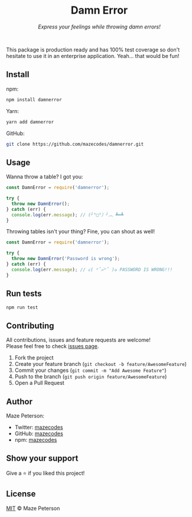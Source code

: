<div align="center">
  <h1>Damn Error</h1>
  <p><i>Express your feelings while throwing damn errors!</i></p>
</div><br>

This package is production ready and has 100% test coverage so don't hesitate to use it in an enterprise application. Yeah... that would be fun!

## Install

npm:

```bash
npm install damnerror
```

Yarn:

```bash
yarn add damnerror
```

GitHub:

```bash
git clone https://github.com/mazecodes/damnerror.git
```

## Usage

Wanna throw a table? I got you:

```javascript
const DamnError = require('damnerror');

try {
  throw new DamnError();
} catch (err) {
  console.log(err.message); // (╯°□°）╯︵ ┻━┻
}
```

Throwing tables isn't your thing? Fine, you can shout as well!

```javascript
const DamnError = require('damnerror');

try {
  throw new DamnError('Password is wrong');
} catch (err) {
  console.log(err.message); // ૮( ᵒ̌▱๋ᵒ̌ )ა PASSWORD IS WRONG!!!
}
```

## Run tests

```bash
npm run test
```

## Contributing

All contributions, issues and feature requests are welcome!<br>
Please feel free to check [issues page](https://github.com/mazecodes/damnerror/issues).

1. Fork the project
1. Create your feature branch (`git checkout -b feature/AwesomeFeature`)
1. Commit your changes (`git commit -m "Add Awesome Feature"`)
1. Push to the branch (`git push origin feature/AwesomeFeature`)
1. Open a Pull Request

## Author

Maze Peterson:

- Twitter: [mazecodes](https://twitter.com/mazecodes)
- GitHub: [mazecodes](https://github.com/mazecodes)
- npm: [mazecodes](https://npmjs.com/~mazecodes)

## Show your support

Give a ⭐ if you liked this project!

## License

[MIT](https://github.com/mazecodes/damnerror/blob/master/LICENSE) © Maze Peterson
